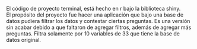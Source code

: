 El código de proyecto terminal, está hecho en r bajo la biblioteca shiny.  
El propósito del proyecto fue hacer una aplicación que bajo una base de datos pudiera filtrar los datos y contestar ciertas preguntas. 
Es una versión sin acabar debido a que faltaron de agregar filtros, además de agregar más preguntas. 
Filtra solamente por 10 variables de 33 que tiene la base de datos original.
